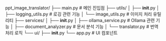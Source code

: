 ppt_image_translator/
├── main.py                  # 메인 진입점
├── utils/
│   ├── __init__.py
│   ├── logging_utils.py     # 로깅 관련 기능
│   └── image_utils.py       # 이미지 처리 유틸리티
├── services/
│   ├── __init__.py
│   ├── ollama_service.py    # Ollama 관련 기능
│   ├── document_analyzer.py # 문서 분석 기능
│   └── translator.py        # 번역 처리 로직
└── ui/
    ├── __init__.py
    └── app.py               # UI 컴포넌트